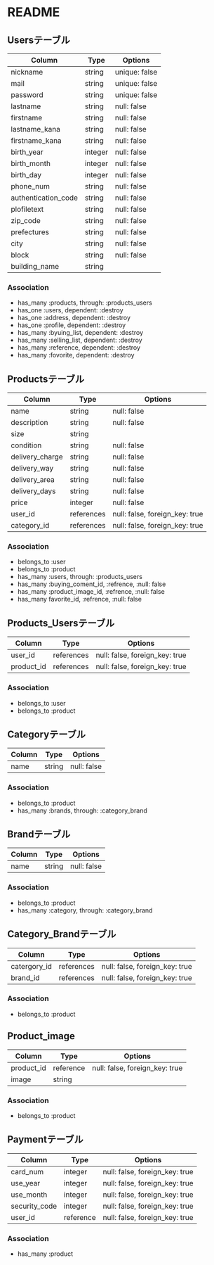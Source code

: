 # README

## Usersテーブル
|Column|Type|Options|
|------|----|-------|
|nickname|string|unique: false|
|mail|string|unique: false|
|password|string|unique: false|
|lastname|string|null: false|
|firstname|string|null: false|
|lastname_kana|string|null: false|
|firstname_kana|string|null: false|
|birth_year|integer|null: false|
|birth_month|integer|null: false|
|birth_day|integer|null: false|
|phone_num|string|null: false|
|authentication_code|string|null: false|
|plofiletext|string|null: false|
|zip_code|string|null: false|
|prefectures|string|null: false|
|city|string|null: false|
|block|string|null: false|
|building_name|string|
### Association
- has_many :products, through: :products_users
- has_one :users, dependent: :destroy
- has_one :address, dependent: :destroy
- has_one :profile, dependent: :destroy
- has_many :byuing_list, dependent: :destroy
- has_many :selling_list, dependent: :destroy
- has_many :reference, dependent: :destroy
- has_many :fovorite, dependent: :destroy

## Productsテーブル
|Column|Type|Options|
|------|----|-------|
|name|string|null: false|
|description|string|null: false|
|size|string|
|condition|string|null: false|
|delivery_charge|string|null: false|
|delivery_way|string|null: false|
|delivery_area|string|null: false|
|delivery_days|string|null: false|
|price|integer|null: false|
|user_id|references|null: false, foreign_key: true|
|category_id|references|null: false, foreign_key: true|
### Association
- belongs_to :user
- belongs_to :product
- has_many :users, through: :products_users
- has_many :buying_coment_id, :refrence, :null: false
- has_many :product_image_id, :refrence, :null: false
- has_many favorite_id, :refrence, :null: false

## Products_Usersテーブル
|Column|Type|Options|
|------|----|-------|
|user_id|references|null: false, foreign_key: true|
|product_id|references|null: false, foreign_key: true|
### Association
- belongs_to :user
- belongs_to :product


## Categoryテーブル
|Column|Type|Options|
|------|----|-------|
|name|string|null: false|
### Association
- belongs_to :product
- has_many :brands, through: :category_brand

## Brandテーブル
|Column|Type|Options|
|------|----|-------|
|name|string|null: false|
### Association
- belongs_to :product
- has_many :category, through: :category_brand

## Category_Brandテーブル
|Column|Type|Options|
|------|----|-------|
|catergory_id|references|null: false, foreign_key: true|
|brand_id|references|null: false, foreign_key: true|
### Association
- belongs_to :product

## Product_image
|Column|Type|Options|
|------|----|-------|
|product_id|reference|null: false, foreign_key: true|
|image|string|
### Association
- belongs_to :product


## Paymentテーブル
|Column|Type|Options|
|------|----|-------|
|card_num|integer|null: false, foreign_key: true|
|use_year|integer|null: false, foreign_key: true|
|use_month|integer|null: false, foreign_key: true|
|security_code|integer|null: false, foreign_key: true|
|user_id|reference|null: false, foreign_key: true|
### Association
- has_many :product


<!-- 
## Adressテーブル
|Column|Type|Options|
|------|----|-------|
|plofiletext|string|null: false|
|zip_code|string|null: false|
|prefectures|string|null: false|
|city|string|null: false|
|block|string|null: false|
|building_name|string|
### Association
- belongs_to :users -->

<!-- 
## Profileテーブル
|Column|Type|Options|
|------|----|-------|
|user_id|references|null: false, foreign_key: true|
|nickname|string|null: false|
|coment|string|
### Association
- belongs_to :users -->


<!-- ## Favoriteテーブル
|Column|Type|Options|
|------|----|-------|
|user_id|references|null: false, foreign_key: true|
|product_id|references|null: false, foreign_key: true|
### Association
- belongs_to :user
- belongs_to :product -->

<!-- ## Selling_listテーブル
|Column|Type|Options|
|------|----|-------|
|user_id|references|null: false, foreign_key: true|
|product_id|references|null: false, foreign_key: true|
### Association
- belongs_to :user
- belongs_to :product

## Buying_commentテーブル
|Column|Type|Options|
|------|----|-------|
|user_id|references|null: false, foreign_key: true|
|product_id|references|null: false, foreign_key: true|
|coment|string|
### Association
- belongs_to :user
- belongs_to :product 